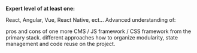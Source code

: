 **Expert level of at least one:**

React, Angular, Vue, React Native, ect...
Advanced understanding of:

pros and cons of one more CMS / JS framework / CSS framework from the primary stack.
different approaches how to organize modularity, state management and code reuse on the project.